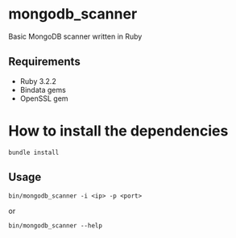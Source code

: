 # mongodb_scanner
Basic MongoDB scanner written in Ruby

## Requirements
* Ruby 3.2.2
* Bindata gems
* OpenSSL gem

# How to install the dependencies
```
bundle install
```

## Usage
```
bin/mongodb_scanner -i <ip> -p <port>
```

or

```
bin/mongodb_scanner --help
```
